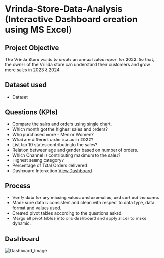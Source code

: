 # Vrinda-Store-Data-Analysis (Interactive Dashboard creation using MS Excel)
## Project Objective
The Vrinda Store wants to create an annual sales report for 2022. So that, the owner of the Vrinda store can understand their customers and grow more sales in 2023 & 2024.

## Dataset used
- <a href="https://github.com/shubham-4141/Data-Analysis-Dashboard/blob/main/Vrinda%20Store%20Data%20Analysis.xlsx"> Dataset </a>


## Questions (KPIs)
-	Compare the sales and orders using single chart.
-	Which month got the highest sales and orders?
- Who purchased more - Men or Women?
-	What are different order status in 2022?
-	List top 10 states contributingto the sales?
-	Relation between age and gender based on number of orders.
-	Which Channel is contributing maximum to the sales?
-	Highest selling category?
-	Percentage of Total Orders delivered
-	Dashboard Interaction <a href="https://github.com/shubham-4141/Data-Analysis-Dashboard/blob/main/Dashboard_Image.png">View Dashboard</a>


## Process
- Verify data for any missing values and anomalies, and sort out the same.
-	Made sure data is consistent and clean with respect to data type, data format and values used.
-	Created pivot tables according to the questions asked.
-	Merge all pivot tables into one dashboard and apply slicer to make dynamic.

## Dashboard  
![Dashboard_Image](https://github.com/user-attachments/assets/2aca366d-046d-40d2-9dbf-d60277dcd03f)

